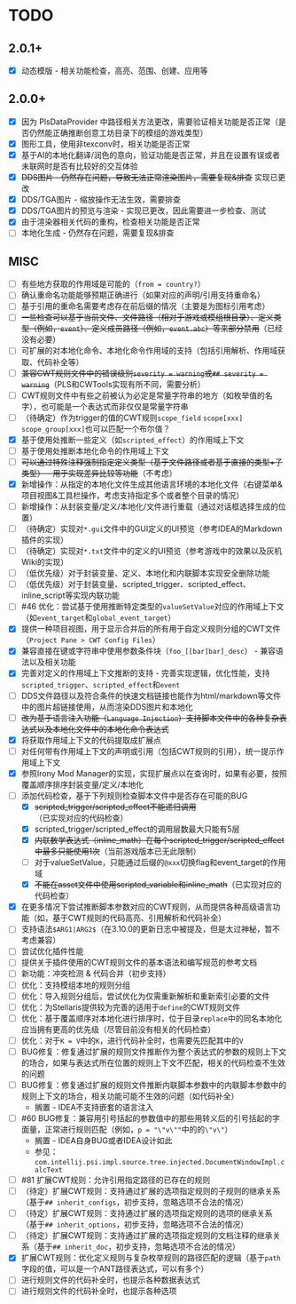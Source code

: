 # TODO

## 2.0.1+

- [X] 动态模版 - 相关功能检查，高亮、范围、创建、应用等

## 2.0.0+

- [X] 因为 PlsDataProvider 中路径相关方法更改，需要验证相关功能是否正常（是否仍然能正确推断创意工坊目录下的模组的游戏类型）
- [X] 图形工具，使用非texconv时，相关功能是否正常
- [X] 基于AI的本地化翻译/润色的意向，验证功能是否正常，并且在设置有误或者未联网时是否有比较好的交互体验
- [X] ~~DDS图片 - 仍然存在问题，导致无法正常渲染图片，需要复现&排查~~ 实现已更改
- [X] DDS/TGA图片 - 缩放操作无法生效，需要排查
- [X] DDS/TGA图片的预览与渲染 - 实现已更改，因此需要进一步检查、测试
- [X] 由于渲染器相关代码的重构，检查相关功能是否正常
- [ ] 本地化生成 - 仍然存在问题，需要复现&排查

## MISC

- [ ] 有些地方获取的作用域是可能的（`from = country?`）
- [ ] 确认重命名功能能够预期正确进行（如果对应的声明/引用支持重命名）
- [ ] 基于引用的重命名需要考虑存在前后缀的情况（主要是为图标引用考虑）
- [ ] ~~一些检查可以基于当前文件、文件路径（相对于游戏或模组根目录）、定义类型（例如，`event`）、定义成员路径（例如，`event.abc`）等来部分禁用~~（已经没有必要）
- [ ] 可扩展的对本地化命令、本地化命令作用域的支持（包括引用解析、作用域获取、代码补全等）
- [ ] ~~兼容CWT规则文件中的错误级别`severity = warning`或`## severity = warning`~~（PLS和CWTools实现有所不同，需要分析）
- [ ] CWT规则文件中有些之前被认为必定是常量字符串的地方（如枚举值的名字），也可能是一个表达式而非仅仅是常量字符串
- [ ] （待确定）作为trigger的值的CWT规则`scope_field` `scope[xxx]` `scope_group[xxx]`也可以匹配一个布尔值？
- [X] 基于使用处推断一些定义（如`scripted_effect`）的作用域上下文
- [ ] 基于使用处推断本地化命令的作用域上下文
- [ ] ~~可以通过特殊注释强制指定定义类型（基于文件路径或者基于直接的类型+子类型） - 用于实现差异比较等功能~~（不考虑）
- [X] 新增操作：从指定的本地化文件生成其他语言环境的本地化文件（右键菜单&项目视图&工具栏操作，考虑支持指定多个或者整个目录的情况）
- [ ] 新增操作：从封装变量/定义/本地化/文件进行重载（通过对话框选择生成的位置）
- [ ] （待确定）实现对`*.gui`文件中的GUI定义的UI预览（参考IDEA的Markdown插件的实现）
- [ ] （待确定）实现对`*.txt`文件中的定义的UI预览（参考游戏中的效果以及灰机Wiki的实现）
- [ ] （低优先级）对于封装变量、定义、本地化和内联脚本实现安全删除功能
- [ ] （低优先级）对于封装变量、scripted_trigger、scripted_effect、inline_script等实现内联功能
- [ ] #46 优化：尝试基于使用推断特定类型的`valueSetValue`对应的作用域上下文（如`event_target`和`global_event_target`）
- [X] 提供一种项目视图，用于显示合并后的所有用于自定义规则分组的CWT文件（`Project Pane > CWT Config Files`）
- [X] 兼容直接在键或字符串中使用参数条件块（`foo_[[bar]bar]_desc`） - 兼容语法以及相关功能
- [X] 完善对定义的作用域上下文推断的支持 - 完善实现逻辑，优化性能，支持`scripted_trigger`、`scripted_effect`和`event`
- [ ] DDS文件路径以及符合条件的快速文档链接也能作为html/markdown等文件中的图片超链接使用，从而渲染DDS图片和本地化
- [ ] ~~改为基于语言注入功能（`Language Injection`）支持脚本文件中的各种复杂表达式以及本地化文件中的本地化命令表达式~~
- [X] 将获取作用域上下文的代码提取成扩展点
- [ ] 对任何带有作用域上下文的声明或引用（包括CWT规则的引用），统一提示作用域上下文
- [X] 参照Irony Mod Manager的实现，实现扩展点以在查询时，如果有必要，按照覆盖顺序排序封装变量/定义/本地化
- [ ] 添加代码检查，基于下列规则检查脚本文件中是否存在可能的BUG
  - [X] ~~scripted_trigger/scripted_effect不能递归调用~~（已实现对应的代码检查）
  - [X] scripted_trigger/scripted_effect的调用层数最大只能有5层
  - [X] ~~内联数学表达式（inline_math）在每个scripted_trigger/scripted_effect中最多只能使用1次~~（当前游戏版本已无此限制）
  - [ ] 对于valueSetValue，只能通过后缀的`@xxx`切换flag和event_target的作用域
  - [X] ~~不能在asset文件中使用scripted_variable和inline_math~~（已实现对应的代码检查）
- [X] 在更多情况下尝试推断脚本参数对应的CWT规则，从而提供各种高级语言功能（如，基于CWT规则的代码高亮、引用解析和代码补全）
- [ ] 支持语法`$ARG1|ARG2$`（在3.10.0的更新日志中被提及，但是太过神秘，暂不考虑兼容）
- [ ] 尝试优化插件性能
- [ ] 提供关于插件使用的CWT规则文件的基本语法和编写规范的参考文档
- [ ] 新功能：冲突检测 & 代码合并（初步支持）
- [ ] 优化：支持模组本地的规则分组
- [ ] 优化：导入规则分组后，尝试优化为仅需重新解析和重新索引必要的文件
- [ ] 优化：为Stellaris提供较为完善的适用于`define`的CWT规则文件
- [ ] 优化：基于覆盖顺序对本地化进行排序时，位于目录`replace`中的同名本地化应当拥有更高的优先级（尽管目前没有相关的代码检查）
- [ ] 优化：对于`K = V`中的`K`，进行代码补全时，也需要先匹配其中的`V`
- [ ] BUG修复：修复通过扩展的规则文件推断作为整个表达式的参数的规则上下文的场合，如果与表达式所在位置的规则上下文不匹配，相关的代码检查不生效的问题
- [ ] BUG修复：修复通过扩展的规则文件推断内联脚本参数中的内联脚本参数中的规则上下文的场合，相关功能可能不生效的问题（如代码补全）
  - 搁置 - IDEA不支持嵌套的语言注入
- [ ] #60 BUG修复：兼容用引号括起的参数值中的那些用转义后的引号括起的字面量，正常进行规则匹配（例如，`p = "\"v\""`中的的`\"v\"`）
  - 搁置 - IDEA自身BUG或者IDEA设计如此
  - 参见：`com.intellij.psi.impl.source.tree.injected.DocumentWindowImpl.calcText`
- [ ] #81 扩展CWT规则：允许引用指定路径的已存在的规则
- [ ] （待定）扩展CWT规则：支持通过扩展的选项指定规则的子规则的继承关系（基于`## inherit_configs`，初步支持，忽略选项不合法的情况）
- [ ] （待定）扩展CWT规则：支持通过扩展的选项指定规则的选项的继承关系（基于`## inherit_options`，初步支持，忽略选项不合法的情况）
- [ ] （待定）扩展CWT规则：支持通过扩展的选项指定规则的文档注释的继承关系（基于`## inherit_doc`，初步支持，忽略选项不合法的情况）
- [X] 扩展CWT规则：优化定义规则与复杂枚举规则的路径匹配的逻辑（基于`path`字段的值，可以是一个ANT路径表达式，可以有多个）
- [ ] 进行规则文件的代码补全时，也提示各种数据表达式
- [ ] 进行规则文件的代码补全时，也提示各种选项